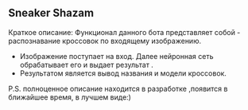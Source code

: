 ## Sneaker Shazam
Краткое описание:
Функционал данного бота представляет собой - распознавание кроссовок по входящему изображению.
- Изображение поступает на вход. Далее нейронная сеть обрабатывает его и выдает результат .
- Результатом является вывод названия и модели кроссовок.

P.S. полноценное описание находится в разработке ,появится в ближайшее время, в лучшем виде:) 
